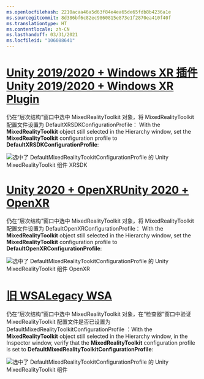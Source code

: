 ```yaml
---
ms.openlocfilehash: 2210acaa46a5d63f84e4ea65de65fdb8b4236a1e
ms.sourcegitcommit: 8d386bf6c82ec9860815e873e1f2870ea410f40f
ms.translationtype: HT
ms.contentlocale: zh-CN
ms.lasthandoff: 03/31/2021
ms.locfileid: "106088641"
---
```

# <a name="unity-20192020--windows-xr-plugin"></a>[<span data-ttu-id="6ff24-101">Unity 2019/2020 + Windows XR 插件</span><span class="sxs-lookup"><span data-stu-id="6ff24-101">Unity 2019/2020 + Windows XR Plugin</span></span>](#tab/winxr)

<span data-ttu-id="6ff24-102">仍在“层次结构”窗口中选中 MixedRealityToolkit 对象，将 MixedRealityToolkit 配置文件设置为 DefaultXRSDKConfigurationProfile：  </span><span class="sxs-lookup"><span data-stu-id="6ff24-102">With the **MixedRealityToolkit** object still selected in the Hierarchy window, set the **MixedRealityToolkit** configuration profile to **DefaultXRSDKConfigurationProfile**:</span></span>

![选中了 DefaultMixedRealityTookitConfigurationProfile 的 Unity MixedRealityToolkit 组件 XRSDK](../images/mr-learning-base/base-02-section6-step1-3xrsdk.png)

# <a name="unity-2020--openxr"></a>[<span data-ttu-id="6ff24-104">Unity 2020 + OpenXR</span><span class="sxs-lookup"><span data-stu-id="6ff24-104">Unity 2020 + OpenXR</span></span>](#tab/openxr)
<span data-ttu-id="6ff24-105">仍在“层次结构”窗口中选中 MixedRealityToolkit 对象，将 MixedRealityToolkit 配置文件设置为 DefaultOpenXRConfigurationProfile：  </span><span class="sxs-lookup"><span data-stu-id="6ff24-105">With the **MixedRealityToolkit** object still selected in the Hierarchy window, set the **MixedRealityToolkit** configuration profile to **DefaultOpenXRConfigurationProfile**:</span></span>

![选中了 DefaultMixedRealityTookitConfigurationProfile 的 Unity MixedRealityToolkit 组件 OpenXR](../images/mr-learning-base/base-02-section6-step1-3openxr.png)

# <a name="legacy-wsa"></a>[<span data-ttu-id="6ff24-107">旧 WSA</span><span class="sxs-lookup"><span data-stu-id="6ff24-107">Legacy WSA</span></span>](#tab/wsa)

<span data-ttu-id="6ff24-108">仍在“层次结构”窗口中选中 MixedRealityToolkit 对象，在“检查器”窗口中验证 MixedRealityToolkit 配置文件是否已设置为 DefaultMixedRealityToolkitConfigurationProfile  ：</span><span class="sxs-lookup"><span data-stu-id="6ff24-108">With the **MixedRealityToolkit** object still selected in the Hierarchy window, in the Inspector window, verify that the **MixedRealityToolkit** configuration profile is set to **DefaultMixedRealityToolkitConfigurationProfile**:</span></span>

![选中了 DefaultMixedRealityTookitConfigurationProfile 的 Unity MixedRealityToolkit 组件](../images/mr-learning-base/base-02-section6-step1-3.png)
